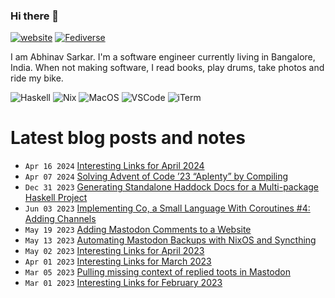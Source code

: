 ### Hi there 👋

[![website](https://img.shields.io/badge/abhinavsarkar.net-blueviolet?style=for-the-badge)](https://abhinavsarkar.net)
<a rel="nofollow me" href="https://fantastic.earth/@abnv"><img style="max-width: 100%;" src="https://img.shields.io/mastodon/follow/109392551762673142?color=%23595aff&amp;domain=https%3A%2F%2Ffantastic.earth&amp;label=%40abnv&amp;logo=Mastodon&amp;logoColor=%23fff&amp;style=for-the-badge" alt="Fediverse"></a>

I am Abhinav Sarkar. I'm a software engineer currently living in Bangalore, India. When not making software, I read books, play drums, take photos and ride my bike.

![Haskell](https://img.shields.io/badge/Haskell-5D4F85?style=for-the-badge&logo=haskell&logoColor=white)
![Nix](https://img.shields.io/badge/NixOS-5277C3?style=for-the-badge&logo=nixos&logoColor=white)
![MacOS](https://img.shields.io/badge/mac%20os-000000?style=for-the-badge&logo=apple&logoColor=white)
![VSCode](https://img.shields.io/badge/VSCode-0078D4?style=for-the-badge&logo=visual%20studio%20code&logoColor=white)
![iTerm](https://img.shields.io/badge/iTerm2-000000?style=for-the-badge&logo=iterm2&logoColor=white)

# Latest blog posts and notes
<!-- BLOG-POST-LIST:START -->
 - <code>Apr 16 2024</code> [Interesting Links for April 2024](https://notes.abhinavsarkar.net/2024/links-04) 
 - <code>Apr 07 2024</code> [Solving Advent of Code ’23 “Aplenty” by Compiling](https://abhinavsarkar.net/posts/compiling-aoc23-aplenty/?mtm_campaign=feed) 
 - <code>Dec 31 2023</code> [Generating Standalone Haddock Docs for a Multi-package Haskell Project](https://notes.abhinavsarkar.net/2023/standalone-haddock) 
 - <code>Jun 03 2023</code> [Implementing Co, a Small Language With Coroutines #4: Adding Channels](https://abhinavsarkar.net/posts/implementing-co-4/?mtm_campaign=feed) 
 - <code>May 19 2023</code> [Adding Mastodon Comments to a Website](https://notes.abhinavsarkar.net/2023/mastodon-comments) 
 - <code>May 13 2023</code> [Automating Mastodon Backups with NixOS and Syncthing](https://notes.abhinavsarkar.net/2023/mastodon-backup) 
 - <code>May 02 2023</code> [Interesting Links for April 2023](https://notes.abhinavsarkar.net/2023/links-23-04) 
 - <code>Apr 01 2023</code> [Interesting Links for March 2023](https://notes.abhinavsarkar.net/2023/links-23-03) 
 - <code>Mar 05 2023</code> [Pulling missing context of replied toots in Mastodon](https://notes.abhinavsarkar.net/2023/mastodon-context) 
 - <code>Mar 01 2023</code> [Interesting Links for February 2023](https://notes.abhinavsarkar.net/2023/links-23-02) <!-- BLOG-POST-LIST:END -->
